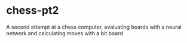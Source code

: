 # chess-pt2
A second attempt at a chess computer, evaluating boards with a neural network and calculating moves with a bit board
